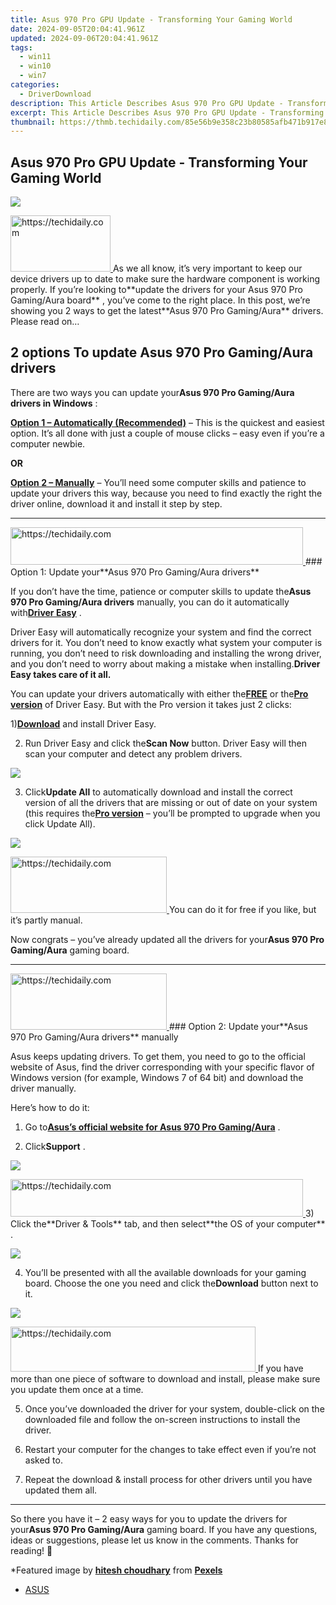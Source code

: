 ```yaml
---
title: Asus 970 Pro GPU Update - Transforming Your Gaming World
date: 2024-09-05T20:04:41.961Z
updated: 2024-09-06T20:04:41.961Z
tags:
  - win11
  - win10
  - win7
categories:
  - DriverDownload
description: This Article Describes Asus 970 Pro GPU Update - Transforming Your Gaming World
excerpt: This Article Describes Asus 970 Pro GPU Update - Transforming Your Gaming World
thumbnail: https://thmb.techidaily.com/85e56b9e358c23b80585afb471b917e8f13a81d967ff930da0e4fa72eadefc85.png
---
```


## Asus 970 Pro GPU Update - Transforming Your Gaming World

![](https://images.drivereasy.com/wp-content/uploads/2019/07/image-57.png)

<!-- affiliate ads begin -->
<a href="https://review-au.sjv.io/c/5597632/2098700/14409" target="_top" id="2098700">
  <img src="//a.impactradius-go.com/display-ad/14409-2098700" border="0" alt="https://techidaily.com" width="160" height="90"/>
</a>
<img height="0" width="0" src="https://review-au.sjv.io/i/5597632/2098700/14409" style="position:absolute;visibility:hidden;" border="0" />
<!-- affiliate ads end -->
 As we all know, it’s very important to keep our device drivers up to date to make sure the hardware component is working properly. If you’re looking to**update the drivers for your Asus 970 Pro Gaming/Aura board** , you’ve come to the right place. In this post, we’re showing you 2 ways to get the latest**Asus 970 Pro Gaming/Aura** drivers. Please read on…

## 2 options To update Asus 970 Pro Gaming/Aura drivers

 There are two ways you can update your**Asus 970 Pro Gaming/Aura drivers in Windows** :

**[Option 1 – Automatically (Recommended)](https://tools.techidaily.com/drivereasy/download/)** [](https://tools.techidaily.com/drivereasy/download/) – This is the quickest and easiest option. It’s all done with just a couple of mouse clicks – easy even if you’re a computer newbie.

**OR**

**[Option 2 – Manually](https://tools.techidaily.com/drivereasy/download/)**  – You’ll need some computer skills and patience to update your drivers this way, because you need to find exactly the right the driver online, download it and install it step by step.

---

<!-- affiliate ads begin -->
<a href="https://aligracehair.sjv.io/c/5597632/2115936/19272" target="_top" id="2115936">
  <img src="//a.impactradius-go.com/display-ad/19272-2115936" border="0" alt="https://techidaily.com" width="468" height="60"/>
</a>
<img height="0" width="0" src="https://aligracehair.sjv.io/i/5597632/2115936/19272" style="position:absolute;visibility:hidden;" border="0" />
<!-- affiliate ads end -->
### Option 1: Update your**Asus 970 Pro Gaming/Aura drivers**

 If you don’t have the time, patience or computer skills to update the**Asus 970 Pro Gaming/Aura drivers** manually, you can do it automatically with[**Driver Easy**](https://tools.techidaily.com/drivereasy/download/) .

 Driver Easy will automatically recognize your system and find the correct drivers for it. You don’t need to know exactly what system your computer is running, you don’t need to risk downloading and installing the wrong driver, and you don’t need to worry about making a mistake when installing.**Driver Easy takes care of it all.**

 You can update your drivers automatically with either the[**FREE**](https://tools.techidaily.com/drivereasy/download/) or the[**Pro version**](https://tools.techidaily.com/drivereasy/download/) of Driver Easy. But with the Pro version it takes just 2 clicks:

 1)[**Download**](https://tools.techidaily.com/drivereasy/download/) and install Driver Easy.

 2) Run Driver Easy and click the**Scan Now** button. Driver Easy will then scan your computer and detect any problem drivers.

![](https://images.drivereasy.com/wp-content/uploads/2019/05/image-1143.png)

 3) Click**Update All** to automatically download and install the correct version of all the drivers that are missing or out of date on your system (this requires the[**Pro version**](https://tools.techidaily.com/drivereasy/download/) – you’ll be prompted to upgrade when you click Update All).

![](https://images.drivereasy.com/wp-content/uploads/2019/07/image-53.png)

<!-- affiliate ads begin -->
<a href="https://aligracehair.sjv.io/c/5597632/2135412/19272" target="_top" id="2135412">
  <img src="//a.impactradius-go.com/display-ad/19272-2135412" border="0" alt="https://techidaily.com" width="250" height="90"/>
</a>
<img height="0" width="0" src="https://aligracehair.sjv.io/i/5597632/2135412/19272" style="position:absolute;visibility:hidden;" border="0" />
<!-- affiliate ads end -->
 You can do it for free if you like, but it’s partly manual.

 Now congrats – you’ve already updated all the drivers for your**Asus 970 Pro Gaming/Aura** gaming board.

---

<!-- affiliate ads begin -->
<a href="https://review-au.sjv.io/c/5597632/2098705/14409" target="_top" id="2098705">
  <img src="//a.impactradius-go.com/display-ad/14409-2098705" border="0" alt="https://techidaily.com" width="250" height="90"/>
</a>
<img height="0" width="0" src="https://review-au.sjv.io/i/5597632/2098705/14409" style="position:absolute;visibility:hidden;" border="0" />
<!-- affiliate ads end -->
### Option 2: Update your**Asus 970 Pro Gaming/Aura drivers** manually

 Asus keeps updating drivers. To get them, you need to go to the official website of Asus, find the driver corresponding with your specific flavor of Windows version (for example, Windows 7 of 64 bit) and download the driver manually.

Here’s how to do it:

 1) Go to[**Asus’s official website for Asus 970 Pro Gaming/Aura**](https://www.asus.com/us/Motherboards/970-PRO-GAMING-AURA/) .

 2) Click**Support** .

![](https://images.drivereasy.com/wp-content/uploads/2019/07/image-54-1024x551.png)

<!-- affiliate ads begin -->
<a href="https://25home.pxf.io/c/5597632/2123480/16836" target="_top" id="2123480">
  <img src="//a.impactradius-go.com/display-ad/16836-2123480" border="0" alt="https://techidaily.com" width="468" height="60"/>
</a>
<img height="0" width="0" src="https://25home.pxf.io/i/5597632/2123480/16836" style="position:absolute;visibility:hidden;" border="0" />
<!-- affiliate ads end -->
 3) Click the**Driver & Tools** tab, and then select**the OS of your computer** .

![](https://images.drivereasy.com/wp-content/uploads/2019/07/image-55-1024x347.png)

 4) You’ll be presented with all the available downloads for your gaming board. Choose the one you need and click the**Download** button next to it.

![](https://images.drivereasy.com/wp-content/uploads/2019/07/image-56.png)

<!-- affiliate ads begin -->
<a href="https://aligracehair.sjv.io/c/5597632/2115949/19272" target="_top" id="2115949">
  <img src="//a.impactradius-go.com/display-ad/19272-2115949" border="0" alt="https://techidaily.com" width="392" height="72"/>
</a>
<img height="0" width="0" src="https://aligracehair.sjv.io/i/5597632/2115949/19272" style="position:absolute;visibility:hidden;" border="0" />
<!-- affiliate ads end -->
 If you have more than one piece of software to download and install, please make sure you update them once at a time.

 5) Once you’ve downloaded the driver for your system, double-click on the downloaded file and follow the on-screen instructions to install the driver.

 6) Restart your computer for the changes to take effect even if you’re not asked to.

 7) Repeat the download & install process for other drivers until you have updated them all.

---

 So there you have it – 2 easy ways for you to update the drivers for your**Asus 970 Pro Gaming/Aura** gaming board. If you have any questions, ideas or suggestions, please let us know in the comments. Thanks for reading! 🙂

 \*Featured image by **[hitesh choudhary](https://www.pexels.com/@hiteshchoudhary?utm%5Fcontent=attributionCopyText&utm%5Fmedium=referral&utm%5Fsource=pexels)**  from **[Pexels](https://www.pexels.com/photo/adult-apple-device-business-code-340152/?utm%5Fcontent=attributionCopyText&utm%5Fmedium=referral&utm%5Fsource=pexels)**

* [ASUS](https://tools.techidaily.com/drivereasy/download/)

<ins class="adsbygoogle"
     style="display:block"
     data-ad-format="autorelaxed"
     data-ad-client="ca-pub-7571918770474297"
     data-ad-slot="1223367746"></ins>



<ins class="adsbygoogle"
     style="display:block"
     data-ad-client="ca-pub-7571918770474297"
     data-ad-slot="8358498916"
     data-ad-format="auto"
     data-full-width-responsive="true"></ins>


